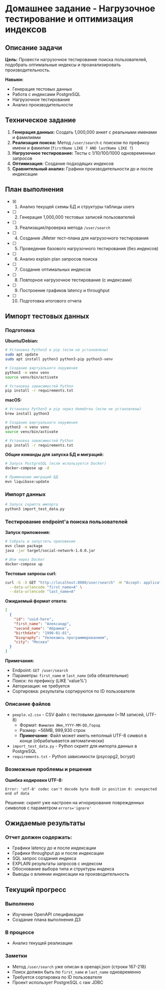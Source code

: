 # Домашнее задание - Нагрузочное тестирование и оптимизация индексов

## Описание задачи

**Цель:** Провести нагрузочное тестирование поиска пользователей, подобрать оптимальные индексы и проанализировать производительность.

**Навыки:**
- Генерация тестовых данных
- Работа с индексами PostgreSQL
- Нагрузочное тестирование
- Анализ производительности

## Техническое задание

1. **Генерация данных:** Создать 1,000,000 анкет с реальными именами и фамилиями
2. **Реализация поиска:** Метод `/user/search` с поиском по префиксу имени и фамилии (`firstName LIKE ? AND lastName LIKE ?`)
3. **Нагрузочное тестирование:** Тесты с 1/10/100/1000 одновременных запросов
4. **Оптимизация:** Создание подходящих индексов
5. **Сравнительный анализ:** Графики производительности до и после индексации

## План выполнения

- [x] 1. Анализ текущей схемы БД и структуры таблицы users
- [ ] 2. Генерация 1,000,000 тестовых записей пользователей
- [ ] 3. Реализация/проверка метода `/user/search` 
- [ ] 4. Создание JMeter тест-плана для нагрузочного тестирования
- [ ] 5. Проведение базового нагрузочного тестирования (без индексов)
- [ ] 6. Анализ explain plan запросов поиска
- [ ] 7. Создание оптимальных индексов
- [ ] 8. Повторное нагрузочное тестирование (с индексами)
- [ ] 9. Построение графиков latency и throughput
- [ ] 10. Подготовка итогового отчета

## Импорт тестовых данных

### Подготовка

**Ubuntu/Debian:**
```bash
# Установка Python3 и pip (если не установлены)
sudo apt update
sudo apt install python3 python3-pip python3-venv

# Создание виртуального окружения
python3 -m venv venv
source venv/bin/activate

# Установка зависимостей Python
pip install -r requirements.txt
```

**macOS:**
```bash
# Установка Python3 и pip через Homebrew (если не установлены)
brew install python3

# Создание виртуального окружения
python3 -m venv venv
source venv/bin/activate

# Установка зависимостей Python
pip install -r requirements.txt
```

**Общие команды для запуска БД и миграций:**
```bash
# Запуск PostgreSQL (если используется Docker)
docker-compose up -d

# Применение миграций БД
mvn liquibase:update
```

### Импорт данных
```bash
# Запуск скрипта импорта
python3 import_test_data.py
```

### Тестирование endpoint'а поиска пользователей

**Запуск приложения:**
```bash
# Собрать и запустить приложение
mvn clean package
java -jar target/social-network-1.0.0.jar

# Или через Docker
docker-compose up
```

**Тестовые запросы curl:**
```bash
curl -G -X GET "http://localhost:8080/user/search" -H "Accept: application/json" \
  --data-urlencode "first_name=А" \
  --data-urlencode "last_name=А"
```

**Ожидаемый формат ответа:**
```json
[
  {
    "id": "uuid-here",
    "first_name": "Александр",
    "second_name": "Абрамов",
    "birthdate": "1990-01-01", 
    "biography": "Увлекаюсь программированием",
    "city": "Москва"
  }
]
```

**Примечания:**
- Endpoint: `GET /user/search`
- Параметры: `first_name` и `last_name` (оба обязательные)
- Поиск: по префиксу (LIKE 'value%')
- Авторизация: не требуется
- Сортировка: результаты сортируются по ID пользователя

### Описание файлов
- `people.v2.csv` - CSV файл с тестовыми данными (~1М записей, UTF-8)
  - Формат: `Фамилия Имя,YYYY-MM-DD,Город`
  - Размер: ~56MB, 999,930 строк
  - **Примечание**: Файл может иметь неполный UTF-8 символ в конце (обрабатывается автоматически)
- `import_test_data.py` - Python скрипт для импорта данных в PostgreSQL
- `requirements.txt` - Python зависимости (psycopg2, bcrypt)

### Возможные проблемы и решения

**Ошибка кодировки UTF-8:**
```
Error: 'utf-8' codec can't decode byte 0xd0 in position 0: unexpected end of data
```
Решение: скрипт уже настроен на игнорирование поврежденных символов с параметром `errors='ignore'`

## Ожидаемые результаты

### Отчет должен содержать:
- Графики latency до и после индексации
- Графики throughput до и после индексации  
- SQL запрос создания индекса
- EXPLAIN результаты запросов с индексом
- Обоснование выбора типа и структуры индекса
- Выводы о влиянии индексации на производительность

## Текущий прогресс

### Выполнено
- Изучение OpenAPI спецификации
- Создание плана выполнения ДЗ

### В процессе
- Анализ текущей реализации

### Заметки
- Метод `/user/search` уже описан в openapi.json (строки 167-218)
- Поиск должен быть по `first_name` и `last_name` одновременно
- Требуется сортировка по ID пользователя
- Проект использует PostgreSQL с raw JDBC